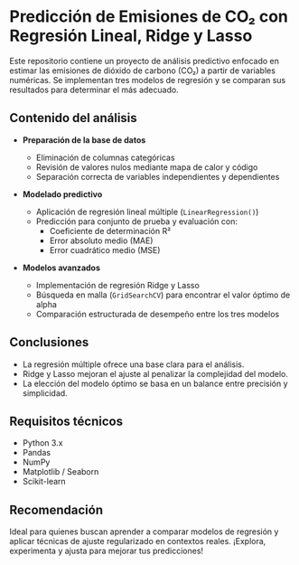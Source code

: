 # Predicción de Emisiones de CO₂ con Regresión Lineal, Ridge y Lasso

Este repositorio contiene un proyecto de análisis predictivo enfocado en estimar las emisiones de dióxido de carbono (CO₂) a partir de variables numéricas. Se implementan tres modelos de regresión y se comparan sus resultados para determinar el más adecuado.

## Contenido del análisis

- **Preparación de la base de datos**  
  - Eliminación de columnas categóricas  
  - Revisión de valores nulos mediante mapa de calor y código  
  - Separación correcta de variables independientes y dependientes  

- **Modelado predictivo**  
  - Aplicación de regresión lineal múltiple (`LinearRegression()`)  
  - Predicción para conjunto de prueba y evaluación con:
    - Coeficiente de determinación R²  
    - Error absoluto medio (MAE)  
    - Error cuadrático medio (MSE)  

- **Modelos avanzados**  
  - Implementación de regresión Ridge y Lasso  
  - Búsqueda en malla (`GridSearchCV`) para encontrar el valor óptimo de alpha  
  - Comparación estructurada de desempeño entre los tres modelos  

## Conclusiones

- La regresión múltiple ofrece una base clara para el análisis.
- Ridge y Lasso mejoran el ajuste al penalizar la complejidad del modelo.
- La elección del modelo óptimo se basa en un balance entre precisión y simplicidad.

## Requisitos técnicos

- Python 3.x  
- Pandas  
- NumPy  
- Matplotlib / Seaborn  
- Scikit-learn

## Recomendación

Ideal para quienes buscan aprender a comparar modelos de regresión y aplicar técnicas de ajuste regularizado en contextos reales. ¡Explora, experimenta y ajusta para mejorar tus predicciones!
